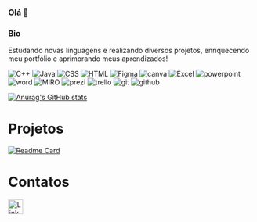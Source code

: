 ### Olá 👋

### Bio

Estudando novas linguagens e realizando diversos projetos, enriquecendo meu portfólio e aprimorando meus aprendizados!

![C++](https://img.shields.io/badge/C%2B%2B-00599C?style=for-the-badge&logo=c%2B%2B&logoColor=white)
![Java](https://img.shields.io/badge/Java-ED8B00?style=for-the-badge&logo=java&logoColor=white)
![CSS](https://img.shields.io/badge/CSS3-1572B6?style=for-the-badge&logo=css3&logoColor=white)
![HTML](https://img.shields.io/badge/HTML5-E34F26?style=for-the-badge&logo=html5&logoColor=white)
![Figma](https://img.shields.io/badge/Figma-F24E1E?style=for-the-badge&logo=figma&logoColor=white)
![canva]( https://img.shields.io/badge/Canva-%2300C4CC.svg?&style=for-the-badge&logo=Canva&logoColor=white)
![Excel](https://img.shields.io/badge/Microsoft_Excel-217346?style=for-the-badge&logo=microsoft-excel&logoColor=white)
![powerpoint](https://img.shields.io/badge/Microsoft_PowerPoint-B7472A?style=for-the-badge&logo=microsoft-powerpoint&logoColor=white)
![word](https://img.shields.io/badge/Microsoft_Word-2B579A?style=for-the-badge&logo=microsoft-word&logoColor=white)
![MIRO](https://img.shields.io/badge/Miro-050038?style=for-the-badge&logo=Miro&logoColor=white)
![prezi](https://img.shields.io/badge/Prezi-3181FF?style=for-the-badge&logo=prezi&logoColor=white)
![trello](https://img.shields.io/badge/Trello-0052CC?style=for-the-badge&logo=trello&logoColor=white)
![git](https://img.shields.io/badge/GIT-E44C30?style=for-the-badge&logo=git&logoColor=white)
![github](https://img.shields.io/badge/GitHub-100000?style=for-the-badge&logo=github&logoColor=white)

[![Anurag's GitHub stats](https://github-readme-stats.vercel.app/api?username=Bianca-Luther&theme=radical)](https://github.com/anuraghazra/github-readme-stats)

# Projetos

[![Readme Card](https://github-readme-stats.vercel.app/api/pin/?username=Bianca-Luther&repo=Bianca-Luther.github.io&theme=radical)](https://github.com/anuraghazra/github-readme-stats)

# Contatos

[<img src='https://img.shields.io/badge/LinkedIn-0077B5?style=for-the-badge&logo=linkedin&logoColor=white' alt='Linkedin' height='30'>](linkedin.com)
